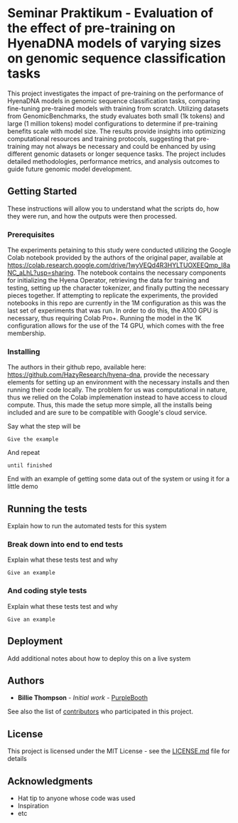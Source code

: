 # Seminar Praktikum - Evaluation of the effect of pre-training on HyenaDNA models of varying sizes on genomic sequence classification tasks  

This project investigates the impact of pre-training on the performance of HyenaDNA models in genomic sequence classification tasks, comparing
fine-tuning pre-trained models with training from scratch. Utilizing datasets from GenomicBenchmarks, the study evaluates both small (1k tokens) 
and large (1 million tokens) model configurations to determine if pre-training benefits scale with model size. The results provide insights into
optimizing computational resources and training protocols, suggesting that pre-training may not always be necessary and could be enhanced by using 
different genomic datasets or longer sequence tasks. The project includes detailed methodologies, performance metrics, and analysis outcomes to 
guide future genomic model development.


## Getting Started

These instructions will allow you to understand what the scripts do, how they were run, and how the outputs were then processed.

### Prerequisites

The experiments petaining to this study were conducted utilizing the Google Colab notebook provided by the authors of the original paper, available
at https://colab.research.google.com/drive/1wyVEQd4R3HYLTUOXEEQmp_I8aNC_aLhL?usp=sharing. The notebook contains the necessary components for initializing
the Hyena Operator, retrieving the data for training and testing, setting up the character tokenizer, and finally putting the necessary pieces together.
If attempting to replicate the experiments, the provided notebooks in this repo are currently in the 1M configuration as this was the last set of experiments
that was run. In order to do this, the A100 GPU is necessary, thus requiring Colab Pro+. Running the model in the 1K configuration allows for the use of the
T4 GPU, which comes with the free membership.

### Installing

The authors in their github repo, available here: https://github.com/HazyResearch/hyena-dna, provide the necessary elements for setting up an environment
with the necessary installs and then running their code locally. The problem for us was computational in nature, thus we relied on the Colab implemenation
instead to have access to cloud compute. Thus, this made the setup more simple, all the installs being included and are sure to be compatible with Google's
cloud service.

Say what the step will be

```
Give the example
```

And repeat

```
until finished
```

End with an example of getting some data out of the system or using it for a little demo

## Running the tests

Explain how to run the automated tests for this system

### Break down into end to end tests

Explain what these tests test and why

```
Give an example
```

### And coding style tests

Explain what these tests test and why

```
Give an example
```

## Deployment

Add additional notes about how to deploy this on a live system





## Authors

* **Billie Thompson** - *Initial work* - [PurpleBooth](https://github.com/PurpleBooth)

See also the list of [contributors](https://github.com/your/project/contributors) who participated in this project.

## License

This project is licensed under the MIT License - see the [LICENSE.md](LICENSE.md) file for details

## Acknowledgments

* Hat tip to anyone whose code was used
* Inspiration
* etc

